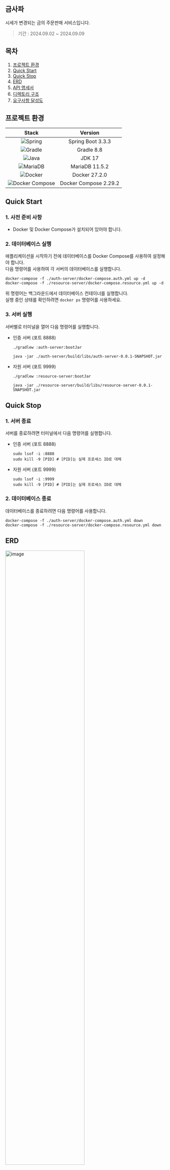 ## 금사파

시세가 변경되는 금의 주문판매 서비스입니다.

> 기간 : 2024.09.02 ~ 2024.09.09

## 목차

1. [프로젝트 환경](#프로젝트-환경)
2. [Quick Start](#quick-start)
3. [Quick Stop](#quick-stop)
4. [ERD](#erd)
5. [API 명세서](#api-명세서)
6. [디렉토리 구조](#디렉토리-구조)
7. [요구사항 달성도](#요구사항-달성도)

## 프로젝트 환경

|                                                             Stack                                                              |        Version        |
|:------------------------------------------------------------------------------------------------------------------------------:|:---------------------:|
|          ![Spring](https://img.shields.io/badge/spring-%236DB33F.svg?style=for-the-badge&logo=spring&logoColor=white)          |   Spring Boot 3.3.3   |
|           ![Gradle](https://img.shields.io/badge/Gradle-02303A.svg?style=for-the-badge&logo=Gradle&logoColor=white)            |      Gradle 8.8       |
|           ![Java](https://img.shields.io/badge/java-%23ED8B00.svg?style=for-the-badge&logo=openjdk&logoColor=white)            |        JDK 17         |
|        ![MariaDB](https://img.shields.io/badge/mariadb-%2300A3E0.svg?style=for-the-badge&logo=mariadb&logoColor=white)         |    MariaDB 11.5.2     |
|          ![Docker](https://img.shields.io/badge/docker-%23296AAB.svg?style=for-the-badge&logo=docker&logoColor=white)          |     Docker 27.2.0     |
| ![Docker Compose](https://img.shields.io/badge/docker%20compose-%2318A9D0.svg?style=for-the-badge&logo=docker&logoColor=white) | Docker Compose 2.29.2 |

## Quick Start

### 1. 사전 준비 사항

- Docker 및 Docker Compose가 설치되어 있어야 합니다.

### 2. 데이터베이스 실행

애플리케이션을 시작하기 전에 데이터베이스를 Docker Compose를 사용하여 설정해야 합니다. <br/>
다음 명령어를 사용하여 각 서버의 데이터베이스를 실행합니다.

```shell
docker-compose -f ./auth-server/docker-compose.auth.yml up -d
docker-compose -f ./resource-server/docker-compose.resource.yml up -d
```

위 명령어는 백그라운드에서 데이터베이스 컨테이너를 실행합니다. <br/>
실행 중인 상태를 확인하려면 `docker ps` 명령어를 사용하세요.

### 3. 서버 실행

서버별로 터미널을 열어 다음 명령어를 실행합니다.

- 인증 서버 (포트 8888)

    ```shell
    ./gradlew :auth-server:bootJar
    ```

    ```shell
    java -jar ./auth-server/build/libs/auth-server-0.0.1-SNAPSHOT.jar
    ```

- 자원 서버 (포트 9999)

    ```shell
    ./gradlew :resource-server:bootJar
    ```

    ```shell
    java -jar ./resource-server/build/libs/resource-server-0.0.1-SNAPSHOT.jar
    ```

## Quick Stop

### 1. 서버 종료

서버를 종료하려면 터미널에서 다음 명령어를 실행합니다.

- 인증 서버 (포트 8888)

    ```shell
    sudo lsof -i :8888
    sudo kill -9 [PID] # [PID]는 실제 프로세스 ID로 대체
    ```

- 자원 서버 (포트 9999)

    ```shell
    sudo lsof -i :9999
    sudo kill -9 [PID] # [PID]는 실제 프로세스 ID로 대체
    ```

### 2. 데이터베이스 종료

데이터베이스를 종료하려면 다음 명령어를 사용합니다.

```shell
docker-compose -f ./auth-server/docker-compose.auth.yml down
docker-compose -f ./resource-server/docker-compose.resource.yml down
```

## ERD

<img width=70% alt="image" src="https://github.com/user-attachments/assets/3b18ae47-5266-43cd-aa6e-be77f3cdcf93">

- [DB Diagram](https://dbdiagram.io/d/금사파-ERD-66d7bb70eef7e08f0e9a917c) 에서 전체 ERD를 확인할 수 있습니다.
- [ERD 변경 기록](https://github.com/youhyeoneee/geumsapa/wiki/ERD-%EA%B8%B0%EB%A1%9D) 에서 ERD의 변화 히스토리를 확인할 수 있습니다.

## API 명세서

<img width=70% alt="image" src="https://github.com/user-attachments/assets/feb61d96-2cf4-45f4-b192-effb6da9a036">

<br/>

- [Postman](https://documenter.getpostman.com/view/9878847/2sAXqmBQp4)에서 예시 Request, Response을 확인할 수 있습니다.
- [에러 코드](https://github.com/youhyeoneee/geumsapa/wiki/Error-Code) 에서 응답에 사용된 에러 코드의 정보를 확인할 수 있습니다.

## 디렉토리 구조

### 1. 멀티 모듈

이 프로젝트는 멀티 모듈로 구성되어 있습니다.

- auth-server : 인증을 담당하는 서버입니다.
- resource-server : 자원을 담당하는 서버입니다.
- core : 에러코드, 공통 리스폰스, JpaConfig 설정 등 두 서버의 공통적인 부분을 담당하는 모듈입니다.

<details>
<summary><strong>구조도</strong></summary>
<div markdown="1">

```
.
├── README.md
├── auth-server
│   ├── build
│   ├── docker-compose.auth.yml
│   ├── .env
│   └── src
│       ├── main
│       │   ├── java
│       │   └── resources
│       └── test
├── core
│   ├── build
│   ├── src
│   └── test
├── gradle
│   └── wrapper
├── gradlew
├── gradlew.bat
├── resource-server
│   ├── build
│   ├── docker-compose.resource.yml
│   ├── .env
│   └── src
│       ├── main
│       │   ├── java
│       │   └── resources
│       └── test
└── settings.gradle
```

</details>

<br/>

### core

- config: 공통적으로 사용하는 설정입니다.
- entity: DB 테이블과 매칭되는 엔티티 클래스를 관리합니다. 공통적으로 사용하는 컬럼을 BaseEntity로 구성하였습니다.
- exception: 사용자 정의 예외 클래스를 관리하고 전역으로 예외를 처리합니다.
- util: 공통적으로 사용하는 유틸리티 클래스를 관리합니다. ApiUtils를 통해 공통적인 API 응답 형식을 제공합니다.
  <br/>

<details>
<summary><strong>core 구조도</strong></summary>
<div markdown="1">

```
.core
└── src
    ├── main
    │   ├── java
    │   │   └── com
    │   │       └── yhkim
    │   │           ├── config
    │   │           │   └── JpaConfig.java
    │   │           ├── entity
    │   │           │   └── BaseEntity.java
    │   │           ├── exception
    │   │           │   ├── CustomException.java
    │   │           │   ├── ErrorCode.java
    │   │           │   └── GlobalExceptionHandler.java
    │   │           └── util
    │   │               └── ApiUtils.java
    │   └── resources
    │       └── application-core.yml
    └── test
        ├── java
        └── resources
```

</details>

<br/>

### 2. auth-server

인증을 담당하는 서버입니다.

<b>도메인</b>

- auth: 토큰 및 및 인증 관련 기능
- user: 사용자 관련 기능

<br/>

<b>도메인의 하위 패키지</b>

- controller: MVC 패턴의 컨트롤러 역할을 하며, 사용자 요청을 처리합니다.
- dto: 비즈니스 로직 수행 시 사용하는 DTO (Data Transfer Object)를 관리합니다. 주로 요청(request) 및 응답(response) 객체를 포함합니다.
- entity: DB 테이블과 매칭되는 엔티티 클래스를 관리합니다. 테이블과 동일한 프로퍼티를 가진 클래스입니다.
- repository: Spring Data JPA를 위한 레포지토리 인터페이스를 관리합니다.
- service: 비즈니스 로직을 통해 데이터를 처리하고 가공하는 역할을 수행합니다.

<br/>

<details>
<summary><strong>auth-server 구조도</strong></summary>
<div markdown="1">

```
.auth-server
├── docker-compose.auth.yml
├── .env
└── src
    ├── main
    │   ├── java
    │   │   └── com
    │   │       └── yhkim
    │   │           ├── AuthServerApplication.java
    │   │           └── domain
    │   │               ├── auth
    │   │               │   ├── JwtTokenProvider.java
    │   │               │   ├── TokenType.java
    │   │               │   ├── UserDetailsImpl.java
    │   │               │   ├── config
    │   │               │   │   └── WebSecurityConfig.java
    │   │               │   ├── controller
    │   │               │   │   └── AuthController.java
    │   │               │   ├── dto
    │   │               │   │   ├── JwtTokenInfo.java
    │   │               │   │   └── ReissueTokenResponse.java
    │   │               │   ├── entity
    │   │               │   │   └── RefreshToken.java
    │   │               │   ├── filter
    │   │               │   │   └── JwtAuthenticationFilter.java
    │   │               │   ├── repository
    │   │               │   │   └── RefreshTokenRepository.java
    │   │               │   └── service
    │   │               │       ├── AuthService.java
    │   │               │       ├── AuthServiceImpl.java
    │   │               │       └── UserDetailsServiceImpl.java
    │   │               └── user
    │   │                   ├── controller
    │   │                   │   └── UserController.java
    │   │                   ├── dto
    │   │                   │   ├── DeleteUserResponse.java
    │   │                   │   ├── LoginUserRequest.java
    │   │                   │   ├── LoginUserResponse.java
    │   │                   │   ├── SignupUserRequest.java
    │   │                   │   ├── SignupUserResponse.java
    │   │                   │   └── UserDetailResponse.java
    │   │                   ├── entity
    │   │                   │   └── User.java
    │   │                   ├── repository
    │   │                   │   └── UserRepository.java
    │   │                   └── service
    │   │                       ├── UserService.java
    │   │                       └── UserServiceImpl.java
    │   └── resources
    │       └── application.yml
    └── test
        ├── java
        └── resources
```

</details>

<br/>

### 3. resource-server

자원을 담당하는 서버입니다.

<b>도메인</b>
<br/>

- order: 주문 관련 기능
- product: 상품 관련 기능

<br/>

<b>도메인의 하위 패키지</b>
<br/>

위와 같습니다.

<br/>

<details>
<summary><strong>resource-server 구조도</strong></summary>
<div markdown="1">

```
.resource-server
├── docker-compose.resource.yml
├── .env
└── src
    ├── main
    │   ├── java
    │   │   └── com
    │   │       └── yhkim
    │   │           ├── ResourceServerApplication.java
    │   │           └── domain
    │   │               ├── order
    │   │               │   ├── controller
    │   │               │   │   └── OrderController.java
    │   │               │   ├── dto
    │   │               │   │   ├── CreateOrderRequest.java
    │   │               │   │   ├── GetOrderRequest.java
    │   │               │   │   ├── Links.java
    │   │               │   │   ├── OrderDetailResponse.java
    │   │               │   │   └── UpdateOrderRequest.java
    │   │               │   ├── entity
    │   │               │   │   ├── Order.java
    │   │               │   │   ├── OrderStatus.java
    │   │               │   │   └── OrderType.java
    │   │               │   ├── repository
    │   │               │   │   └── OrderRepository.java
    │   │               │   ├── service
    │   │               │   │   ├── OrderService.java
    │   │               │   │   └── OrderServiceImpl.java
    │   │               │   └── util
    │   │               │       └── OrderNumberGenerator.java
    │   │               └── product
    │   │                   ├── dto
    │   │                   ├── entity
    │   │                   │   ├── Product.java
    │   │                   │   ├── ProductCode.java
    │   │                   │   └── ProductPrice.java
    │   │                   └── repository
    │   │                       ├── ProductPriceRepository.java
    │   │                       └── ProductRepository.java
    │   └── resources
    │       ├── application.yml
    │       └── data.sql
    └── test
        ├── java
        └── resources
```

</details>

<br/>

## 요구사항 달성도

| 기능              | 상태    |
|-----------------|-------|
| 회원가입            | 완료    |
| 로그인             | 완료    |
| 로그아웃            | 미완료   |
| 회원 정보 조회        | 완료    |
| 회원 정보 수정        | 완료    |
| 회원 탈퇴           | 완료    |
| AccessToken 재발급 | 완료    |
| 주문 등록           | 완료    |
| 주문 취소           | 완료    |
| 주문 상태 수정        | 완료    |
| 주문 조회           | 일부 구현 |
